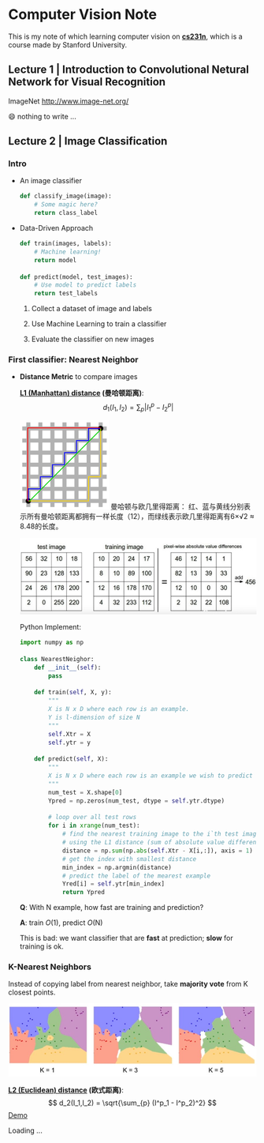 # Computer Vision Note

This is my note of which learning computer vision on [**cs231n**](https://www.youtube.com/watch?v=vT1JzLTH4G4&index=1&list=PLf7L7Kg8_FNxHATtLwDceyh72QQL9pvpQ), which is a course made by Stanford University.

## Lecture 1 | Introduction to Convolutional Netural Network for Visual Recognition

ImageNet http://www.image-net.org/

:smile: nothing to write ...

## Lecture 2 | Image Classification

### Intro

- An image classifier

  ```python
  def classify_image(image):
      # Some magic here?
      return class_label
  ```

- Data-Driven Approach

  ```python
  def train(images, labels):
      # Machine learning!
      return model
  
  def predict(model, test_images):
      # Use model to predict labels
      return test_labels
  ```

  1. Collect a dataset of image and labels

  2. Use Machine Learning to train a classifier

  3. Evaluate the classifier on new images

### First classifier: **Nearest Neighbor**

- **Distance Metric** to compare images

  **[L1 (Manhattan) distance](https://en.wikipedia.org/wiki/L1) (曼哈顿距离)**: 
  $$
  d_1(I_1,I_2) = \sum_{p} |I^p_1 - I^p_2|
  $$

  <p align="center">
      <p>
          <img src="l1_distance.svg" width="180">
      	曼哈顿与欧几里得距离： 红、蓝与黄线分别表示所有曼哈顿距离都拥有一样长度（12），而绿线表示欧几里得距离有6×√2 ≈ 8.48的长度。
  	</p>
      <p>
          <img src="l1_distance_example.jpg">
  	</p>
  </p>

  Python Implement:

  ```python
  import numpy as np
  
  class NearestNeighor:
      def __init__(self):
          pass
      
      def train(self, X, y):
          """
          X is N x D where each row is an example.
          Y is l-dimension of size N
          """
          self.Xtr = X
          self.ytr = y
          
      def predict(self, X):
          """
          X is N x D where each row is an example we wish to predict lable for
          """
          num_test = X.shape[0]
          Ypred = np.zeros(num_test, dtype = self.ytr.dtype)
          
          # loop over all test rows
          for i in xrange(num_test):
              # find the nearest training image to the i`th test image
              # using the L1 distance (sum of absolute value differences)
              distance = np.sum(np.abs(self.Xtr - X[i,:]), axis = 1)
              # get the index with smallest distance
              min_index = np.argmin(distance)
              # predict the label of the mearest example
              Yred[i] = self.ytr[min_index] 
              return Ypred
  ```

  **Q**: With N example, how fast are training and prediction?

  **A**: train _O_(1), predict _O_(N)

  This is bad: we want classifier that are **fast** at prediction; **slow** for training is ok.

### K-Nearest Neighbors

Instead of copying label from nearest neighbor, take **majority vote** from K closest points.

![k-values](k-values.jpg)

**[L2 (Euclidean) distance](https://en.wikipedia.org/wiki/Euclidean_distance) (欧式距离)**:
$$
d_2(I_1,I_2) = \sqrt{\sum_{p} (I^p_1 - I^p_2)^2}
$$
[Demo](http://vision.stanford.edu/teaching/cs231n-demos/knn/)

Loading ...